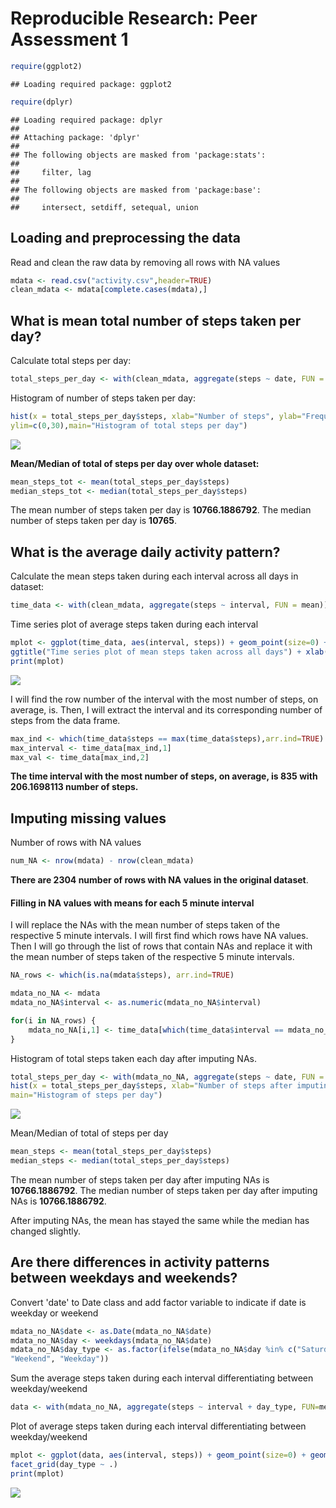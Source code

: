 # Reproducible Research: Peer Assessment 1


```r
require(ggplot2)
```

```
## Loading required package: ggplot2
```

```r
require(dplyr)
```

```
## Loading required package: dplyr
## 
## Attaching package: 'dplyr'
## 
## The following objects are masked from 'package:stats':
## 
##     filter, lag
## 
## The following objects are masked from 'package:base':
## 
##     intersect, setdiff, setequal, union
```


## Loading and preprocessing the data
Read and clean the raw data by removing all rows with NA values

```r
mdata <- read.csv("activity.csv",header=TRUE)
clean_mdata <- mdata[complete.cases(mdata),]
```

## What is mean total number of steps taken per day?
Calculate total steps per day:

```r
total_steps_per_day <- with(clean_mdata, aggregate(steps ~ date, FUN = sum))
```

Histogram of number of steps taken per day:

```r
hist(x = total_steps_per_day$steps, xlab="Number of steps", ylab="Frequency",
ylim=c(0,30),main="Histogram of total steps per day")
```

![](markdown_files/figure-html/unnamed-chunk-5-1.png) 

**Mean/Median of total of steps per day over whole dataset:**

```r
mean_steps_tot <- mean(total_steps_per_day$steps)
median_steps_tot <- median(total_steps_per_day$steps)
```

The mean number of steps taken per day is **10766.1886792**.
The median number of steps taken per day is **10765**.

## What is the average daily activity pattern?
Calculate the mean steps taken during each interval across all days in dataset:

```r
time_data <- with(clean_mdata, aggregate(steps ~ interval, FUN = mean))
```

Time series plot of average steps taken during each interval

```r
mplot <- ggplot(time_data, aes(interval, steps)) + geom_point(size=0) + geom_line() + ylab("Number of steps") + 
ggtitle("Time series plot of mean steps taken across all days") + xlab("Time Interval")
print(mplot)
```

![](markdown_files/figure-html/unnamed-chunk-8-1.png) 


I will find the row number of the interval with the most number of steps, on average, is. Then, I will extract
the interval and its corresponding number of steps from the data frame.


```r
max_ind <- which(time_data$steps == max(time_data$steps),arr.ind=TRUE)
max_interval <- time_data[max_ind,1]
max_val <- time_data[max_ind,2]
```

**The time interval with the most number of steps, on average, is 835 with 206.1698113 number of steps.**


## Imputing missing values
Number of rows with NA values

```r
num_NA <- nrow(mdata) - nrow(clean_mdata)
```

**There are 2304 number of rows with NA values in the original dataset**.


#### Filling in NA values with means for each 5 minute interval
I will replace the NAs with the mean number of steps taken of the respective 5 minute intervals.
I will first find which rows have NA values. Then I will go through the list of rows that contain NAs and replace it with the
mean number of steps taken of the respective 5 minute intervals.

```r
NA_rows <- which(is.na(mdata$steps), arr.ind=TRUE)

mdata_no_NA <- mdata
mdata_no_NA$interval <- as.numeric(mdata_no_NA$interval)

for(i in NA_rows) {
	mdata_no_NA[i,1] <- time_data[which(time_data$interval == mdata_no_NA[i,3], arr.ind=TRUE),2]
}
```

Histogram of total steps taken each day after imputing NAs.


```r
total_steps_per_day <- with(mdata_no_NA, aggregate(steps ~ date, FUN = sum))
hist(x = total_steps_per_day$steps, xlab="Number of steps after imputing NAs", ylab="Frequency",ylim=c(0, 40),
main="Histogram of steps per day")
```

![](markdown_files/figure-html/unnamed-chunk-12-1.png) 

Mean/Median of total of steps per day

```r
mean_steps <- mean(total_steps_per_day$steps)
median_steps <- median(total_steps_per_day$steps)
```

The mean number of steps taken per day after imputing NAs is **10766.1886792**.
The median number of steps taken per day after imputing NAs is **10766.1886792**.

After imputing NAs, the mean has stayed the same while the median has changed slightly.

## Are there differences in activity patterns between weekdays and weekends?

Convert 'date' to Date class and add factor variable to indicate if date is weekday or weekend

```r
mdata_no_NA$date <- as.Date(mdata_no_NA$date)
mdata_no_NA$day <- weekdays(mdata_no_NA$date)
mdata_no_NA$day_type <- as.factor(ifelse(mdata_no_NA$day %in% c("Saturday", "Sunday"), 
"Weekend", "Weekday"))
```

Sum the average steps taken during each interval differentiating between weekday/weekend

```r
data <- with(mdata_no_NA, aggregate(steps ~ interval + day_type, FUN=mean))
```

Plot of average steps taken during each interval differentiating between weekday/weekend

```r
mplot <- ggplot(data, aes(interval, steps)) + geom_point(size=0) + geom_line() + 
facet_grid(day_type ~ .)
print(mplot)
```

![](markdown_files/figure-html/unnamed-chunk-16-1.png) 
